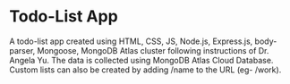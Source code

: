 # Todo-List App
A todo-list app created using HTML, CSS, JS, Node.js, Express.js, body-parser, Mongoose, MongoDB Atlas cluster following instructions of Dr. Angela Yu. The data is collected using MongoDB Atlas Cloud Database. Custom lists can also be created by adding /name to the URL (eg- /work). 
